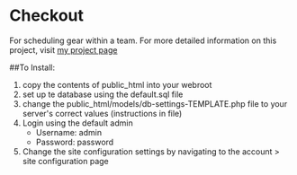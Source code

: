 # Checkout

For scheduling gear within a team.
For more detailed information on this project, visit [my project page](http://jakedawkins.com/projects/checkout)

##To Install:
1. copy the contents of public\_html into your webroot
2. set up te database using the default.sql file
3. change the public\_html/models/db-settings-TEMPLATE.php file to your server's correct values (instructions in file)
4. Login using the default admin
    - Username: admin
    - Password: password
5. Change the site configuration settings by navigating to the account > site configuration page
